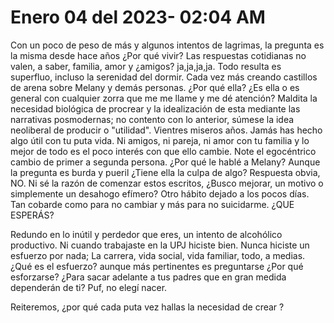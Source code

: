 # Enero 04 del 2023- 02:04 AM

Con un poco de peso de más y algunos intentos de lagrimas, la pregunta es la misma desde hace años ¿Por qué vivir? Las respuestas cotidianas no valen, a saber, familia, amor y ¿amigos? ja,ja,ja,ja. Todo resulta es superfluo, incluso la serenidad del dormir. Cada vez más creando castillos de arena sobre Melany y demás personas. ¿Por qué ella? ¿Es ella o es general con cualquier zorra que me me llame y me dé atención? Maldita la necesidad biológica de procrear y la idealización de esta mediante las narrativas posmodernas; no contento con lo anterior, súmese la idea neoliberal de producir o "utilidad". Vientres miseros años. Jamás has hecho algo útil con tu puta vida. Ni amigos, ni pareja, ni amor con tu familia y lo mejor de todo es el poco interés con que ello cambie. Note el egocéntrico cambio de primer a segunda persona. ¿Por qué le hablé a Melany? Aunque la pregunta es burda y pueril ¿Tiene ella la culpa de algo? Respuesta obvia, NO.  Ni sé la razón de comenzar estos escritos, ¿Busco mejorar, un motivo o simplemente un desahogo efímero? Otro hábito dejado a los pocos días. Tan cobarde como para no cambiar y más para no suicidarme. ¿QUE ESPERÁS?

Redundo en lo inútil y perdedor que eres, un intento de alcohólico productivo. Ni cuando trabajaste en la UPJ hiciste bien. Nunca hiciste un esfuerzo por nada; La carrera,  vida social, vida familiar, todo, a medias.  ¿Qué es el esfuerzo? aunque más pertinentes es preguntarse ¿Por qué esforzarse? ¿Para sacar adelante a tus padres que en gran medida dependerán de ti? Puf, no elegí nacer. 

Reiteremos, ¿por qué cada puta vez hallas la necesidad de crear ?